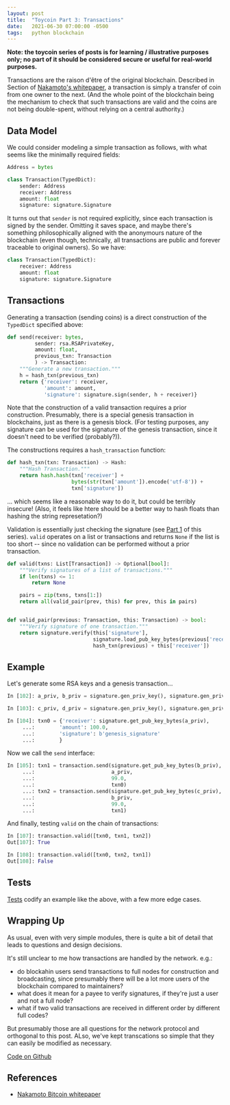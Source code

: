 ```yaml
---
layout: post
title:  "Toycoin Part 3: Transactions"
date:   2021-06-30 07:00:00 -0500
tags:   python blockchain
---
```



**Note: the toycoin series of posts is for learning / illustrative purposes only; no part of it should be considered secure or useful for real-world purposes.**

Transactions are the raison d'être of the original blockchain. Described in Section of [Nakamoto's whitepaper](https://bitcoin.org/bitcoin.pdf), a transaction is simply a transfer of coin from one owner to the next. (And the whole point of the blockchain being the mechanism to check that such transactions are valid and the coins are not being double-spent, without relying on a central authority.)


## Data Model

We could consider modeling a simple transaction as follows, with what seems like the minimally required fields:

```python
Address = bytes

class Transaction(TypedDict):
    sender: Address
    receiver: Address
    amount: float
    signature: signature.Signature
```

It turns out that `sender` is not required explicitly, since each transaction is signed by the sender. Omitting it saves space, and maybe there's something philosophically aligned with the anonymours nature of the blockchain (even though, technically, all transactions are public and forever traceable to original owners). So we have:

```python
class Transaction(TypedDict):
    receiver: Address
    amount: float
    signature: signature.Signature
```


## Transactions

Generating a transaction (sending coins) is a direct construction of the `TypedDict` specified above:

```python
def send(receiver: bytes,
         sender: rsa.RSAPrivateKey,
         amount: float,
         previous_txn: Transaction
         ) -> Transaction:
    """Generate a new transaction."""
    h = hash_txn(previous_txn)
    return {'receiver': receiver,
            'amount': amount,
            'signature': signature.sign(sender, h + receiver)}
```

Note that the construction of a valid transaction requires a prior construction. Presumably, there is a special genesis transaction in blockchains, just as there is a genesis block. (For testing purposes, any signature can be used for the signature of the genesis transaction, since it doesn't need to be verified (probably?)).

The constructions requires a `hash_transaction` function:

```python
def hash_txn(txn: Transaction) -> Hash:
    """Hash Transaction."""
    return hash.hash(txn['receiver'] +
                     bytes(str(txn['amount']).encode('utf-8')) +
                     txn['signature'])

```

... which seems like a reasonable way to do it, but could be terribly insecure! (Also, it feels like htere should be a better way to hash floats than hashing the string represetation?)

Validation is essentially just checking the signature (see [Part 1](https://tkuriyama.github.io/crypto/2021/06/18/toycoin-part-1.html) of this series). `valid` operates on a list or transactions and returns `None` if the list is too short -- since no validation can be performed without a prior transaction. 

```python
def valid(txns: List[Transaction]) -> Optional[bool]:
    """Verify signatures of a list of transactions."""
    if len(txns) <= 1:
        return None

    pairs = zip(txns, txns[1:])
    return all(valid_pair(prev, this) for prev, this in pairs)


def valid_pair(previous: Transaction, this: Transaction) -> bool:
    """Verify signature of one transaction."""
    return signature.verify(this['signature'],
                            signature.load_pub_key_bytes(previous['receiver']),
                            hash_txn(previous) + this['receiver'])


```

## Example

Let's generate some RSA keys and a genesis transaction...

```python
In [102]: a_priv, b_priv = signature.gen_priv_key(), signature.gen_priv_key()

In [103]: c_priv, d_priv = signature.gen_priv_key(), signature.gen_priv_key()

In [104]: txn0 = {'receiver': signature.get_pub_key_bytes(a_priv),
     ...:        'amount': 100.0,
     ...:        'signature': b'genesis_signature'
     ...:        }
```

Now we call the `send` interface:

```python
In [105]: txn1 = transaction.send(signature.get_pub_key_bytes(b_priv),
     ...:                         a_priv,
     ...:                         99.0,
     ...:                         txn0)
     ...: txn2 = transaction.send(signature.get_pub_key_bytes(c_priv),
     ...:                         b_priv,
     ...:                         99.0,
     ...:                         txn1)

```

And finally, testing `valid` on the chain of transactions:

```python
In [107]: transaction.valid([txn0, txn1, txn2])
Out[107]: True

In [108]: transaction.valid([txn0, txn2, txn1])
Out[108]: False
```


## Tests

[Tests](https://github.com/tkuriyama/toycoin/blob/master/blockchain/tests/test_transaction.py) codify an example like the above, with a few more edge cases.


## Wrapping Up

As usual, even with very simple modules, there is quite a bit of detail that leads to questions and design decisions. 

It's still unclear to me how transactions are handled by the network. e.g.: 

- do blockahin users send transactions to full nodes for construction and broadcasting, since presumably there will be a lot more users of the blockchain compared to maintainers? 
- what does it mean for a payee to verify signatures, if they're just a user and not a full node?
- what if two valid transactions are received in different order by different full codes?

But presumably those are all questions for the network protocol and orthogonal to this post. ALso, we've kept transcations so simple that they can easily be modified as necessary. 


[Code on Github](https://github.com/tkuriyama/toycoin/tree/master/blockchain/toycoin)


## References

- [Nakamoto Bitcoin whitepaper](https://bitcoin.org/bitcoin.pdf)


